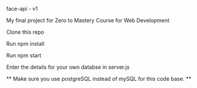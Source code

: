 face-api - v1

My final project for Zero to Mastery Course for Web Development


Clone this repo

Run npm install

Run npm start


Enter the details for your own databse in server.js

** Make sure you use postgreSQL instead of mySQL for this code base. **
